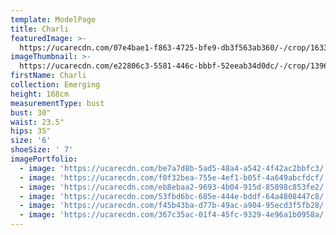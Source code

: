 ```yaml
---
template: ModelPage
title: Charli
featuredImage: >-
  https://ucarecdn.com/07e4bae1-f863-4725-bfe9-db3f563ab360/-/crop/1633x1031/0,331/-/preview/
imageThumbnail: >-
  https://ucarecdn.com/e22806c3-5581-446c-bbbf-52eeab34d0dc/-/crop/1396x1907/139,48/-/preview/
firstName: Charli
collection: Emerging
height: 168cm
measurementType: bust
bust: 30"
waist: 23.5"
hips: 35"
size: '6'
shoeSize: ' 7'
imagePortfolio:
  - image: 'https://ucarecdn.com/be7a7d8b-5ad5-48a4-a542-4f42ac2bbfc3/'
  - image: 'https://ucarecdn.com/f0f32bea-755e-4ef1-b05f-4a649abcfdcf/'
  - image: 'https://ucarecdn.com/eb8ebaa2-9693-4b04-915d-85898c853fe2/'
  - image: 'https://ucarecdn.com/53fbd6bc-685e-444e-bddf-64a4808447c8/'
  - image: 'https://ucarecdn.com/f45b43ba-d77b-49ac-a904-95ecd3f5fb28/'
  - image: 'https://ucarecdn.com/367c35ac-01f4-45fc-9329-4e96a1b0958a/'
---
```


